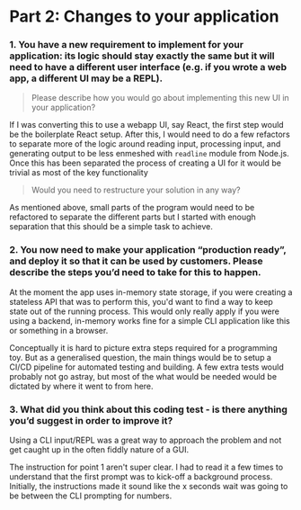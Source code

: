 # Part 2: Changes to your application

### 1. You have a new requirement to implement for your application: its logic should stay exactly the same but it will need to have a different user interface (e.g. if you wrote a web app, a different UI may be a REPL).

> Please describe how you would go about implementing this new UI in your application?

If I was converting this to use a webapp UI, say React, the first step would be the boilerplate React setup. After this, I would need to do a few refactors to separate more of the logic around reading input, processing input, and generating output to be less enmeshed with `readline` module from Node.js. Once this has been separated the process of creating a UI for it would be trivial as most of the key functionality 

> Would you need to restructure your solution in any way?

As mentioned above, small parts of the program would need to be refactored to separate the different parts but I started with enough separation that this should be a simple task to achieve.

### 2. You now need to make your application “production ready”, and deploy it so that it can be used by customers. Please describe the steps you’d need to take for this to happen.

At the moment the app uses in-memory state storage, if you were creating a stateless API that was to perform this, you'd want to find a way to keep state out of the running process. This would only really apply if you were using a backend, in-memory works fine for a simple CLI application like this or something in a browser.

Conceptually it is hard to picture extra steps required for a programming toy. But as a generalised question, the main things would be to setup a CI/CD pipeline for automated testing and building. A few extra tests would probably not go astray, but most of the what would be needed would be dictated by where it went to from here. 

### 3. What did you think about this coding test - is there anything you’d suggest in order to improve it?

Using a CLI input/REPL was a great way to approach the problem and not get caught up in the often fiddly nature of a GUI. 

The instruction for point 1 aren't super clear. I had to read it a few times to understand that the first prompt was to kick-off a background process. Initially, the instructions made it sound like the x seconds wait was going to be between the CLI prompting for numbers. 

